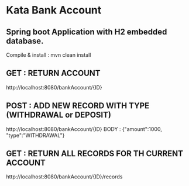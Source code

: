 # Kata Bank Account

Spring boot Application with H2 embedded database.
---------------------------------------------------------------
Compile & install : mvn clean install

GET : RETURN ACCOUNT
---------------------------------------------------------------
http://localhost:8080/bankAccount/{ID}

POST : ADD NEW RECORD WITH TYPE (WITHDRAWAL or DEPOSIT)
---------------------------------------------------------------
http://localhost:8080/bankAccount/{ID}
BODY : {"amount":1000, "type":"WITHDRAWAL"}
	
GET : RETURN ALL RECORDS FOR TH CURRENT ACCOUNT
---------------------------------------------------------------
http://localhost:8080/bankAccount/{ID}/records
